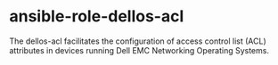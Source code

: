 # ansible-role-dellos-acl
The dellos-acl facilitates the configuration of access control list (ACL) attributes in devices running Dell EMC Networking Operating Systems.
